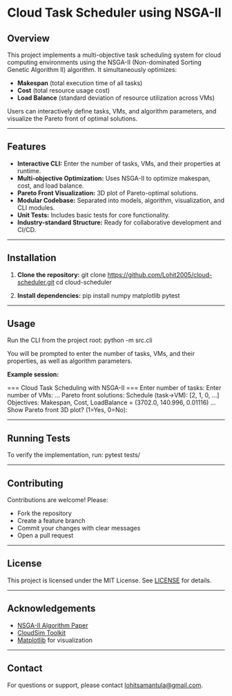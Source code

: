 # Cloud Task Scheduler using NSGA-II

## Overview

This project implements a multi-objective task scheduling system for cloud computing environments using the NSGA-II (Non-dominated Sorting Genetic Algorithm II) algorithm. It simultaneously optimizes:
- **Makespan** (total execution time of all tasks)
- **Cost** (total resource usage cost)
- **Load Balance** (standard deviation of resource utilization across VMs)

Users can interactively define tasks, VMs, and algorithm parameters, and visualize the Pareto front of optimal solutions.

---

## Features

- **Interactive CLI:** Enter the number of tasks, VMs, and their properties at runtime.
- **Multi-objective Optimization:** Uses NSGA-II to optimize makespan, cost, and load balance.
- **Pareto Front Visualization:** 3D plot of Pareto-optimal solutions.
- **Modular Codebase:** Separated into models, algorithm, visualization, and CLI modules.
- **Unit Tests:** Includes basic tests for core functionality.
- **Industry-standard Structure:** Ready for collaborative development and CI/CD.

---

## Installation

1. **Clone the repository:**
git clone https://github.com/Lohit2005/cloud-scheduler.git
cd cloud-scheduler

2. **Install dependencies:**
pip install numpy matplotlib pytest

---

## Usage

Run the CLI from the project root:
python -m src.cli

You will be prompted to enter the number of tasks, VMs, and their properties, as well as algorithm parameters.


**Example session:**

=== Cloud Task Scheduling with NSGA-II ===
Enter number of tasks:
Enter number of VMs:
...
Pareto front solutions:
Schedule (task->VM): [2, 1, 0, ...]
Objectives: Makespan, Cost, LoadBalance = (3702.0, 140.996, 0.01116)
...
Show Pareto front 3D plot? (1=Yes, 0=No):

---

## Running Tests

To verify the implementation, run:
pytest tests/


---

## Contributing

Contributions are welcome! Please:
- Fork the repository
- Create a feature branch
- Commit your changes with clear messages
- Open a pull request

---

## License

This project is licensed under the MIT License. See [LICENSE](LICENSE) for details.

---

## Acknowledgements

- [NSGA-II Algorithm Paper](https://ieeexplore.ieee.org/document/996017)
- [CloudSim Toolkit](https://cloudsim-plus.org/)
- [Matplotlib](https://matplotlib.org/) for visualization

---

## Contact

For questions or support, please contact [lohitsamantula@gmail.com](mailto:lohitsamantula@gmail.com).
